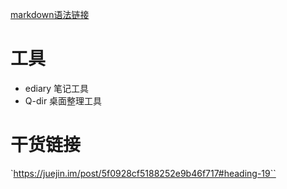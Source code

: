 [markdown语法链接](https://www.jianshu.com/p/191d1e21f7ed/)

# 工具
+ ediary 笔记工具
+ Q-dir 桌面整理工具
# 干货链接
`https://juejin.im/post/5f0928cf5188252e9b46f717#heading-19``